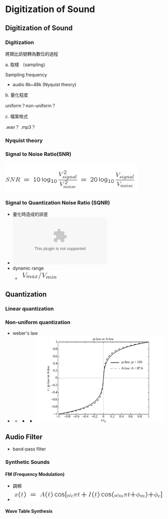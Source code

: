 # Digitization of Sound

## Digitization of Sound

### Digitization

將類比訊號轉為數位的過程

a. 取樣 （sampling）

Sampling frequency

* audio 8k~48k \(Nyquist theory\)

b. 量化程度

uniform？non-uniform？

c. 檔案格式

.wav？ .mp3？

### Nyquist theory

### Signal to Noise Ratio\(SNR\)

![](../.gitbook/assets/snr.png)

### Signal to Quantization Noise Ratio \(SQNR\)

* 量化時造成的誤差
* ![](../.gitbook/assets/.png.bin)
* dynamic range
  * ![](../.gitbook/assets/dynamic-range.png)

## Quantization

### Linear quantization

### Non-uniform quantization

* weber's law
* * * * ![](../.gitbook/assets/non-linear-trans.png)

## Audio Filter

* band-pass filter

### Synthetic Sounds

#### FM \(Frequency Modulation\)

* 調頻
* ![](../.gitbook/assets/fm.png)

#### Wave Table Synthesis

